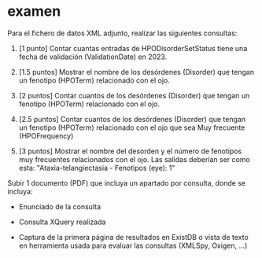 # examen
Para el fichero de datos XML adjunto, realizar las siguientes consultas:

1. [1 punto] Contar cuantas entradas de HPODisorderSetStatus tiene una fecha de validación (ValidationDate) en 2023.

2. [1.5 puntos] Mostrar el nombre de los desórdenes (Disorder) que tengan un fenotipo (HPOTerm) relacionado con el ojo.

3. [2 puntos] Contar cuantos de los desórdenes (Disorder) que tengan un fenotipo (HPOTerm) relacionado con el ojo.

4. [2.5 puntos] Contar cuantos de los desórdenes (Disorder) que tengan un fenotipo (HPOTerm) relacionado con el ojo que sea Muy frecuente (HPOFrequency)

5. [3 puntos] Mostrar el nombre del desorden y el número de fenotipos muy frecuentes relacionados con el ojo. Las salidas deberían ser como esta: "Ataxia-telangiectasia - Fenotipos (eye): 1"



Subir 1 documento (PDF) que incluya un apartado por consulta, donde se incluya:

- Enunciado de la consulta

- Consulta XQuery realizada

- Captura de la primera página de resultados en ExistDB o vista de texto en herramienta usada para evaluar las consultas (XMLSpy, Oxigen, ...)
